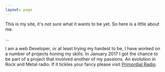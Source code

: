 ```yaml
---
layout: page
---
```


This is my site, it's not sure what it wants to be yet. So here is a little about me.

...

I am a web Developer, or at least trying my hardest to be, I have worked on a number of projects honing my skills.
In January 2017 I got the chance to be part of a project that involved another of my passions. An evolution in Rock and Metal radio.
If it tickles your fancy please visit [Primordial Radio](https://primordialradio.com).
